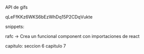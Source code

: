 API de gifs

qLeFfKKz6WKS6bEzWhDq15P2CDqVukte

snippets:

rafc -> Crea un funcional component con importaciones de react

capitulo: seccion 6 capitulo 7
